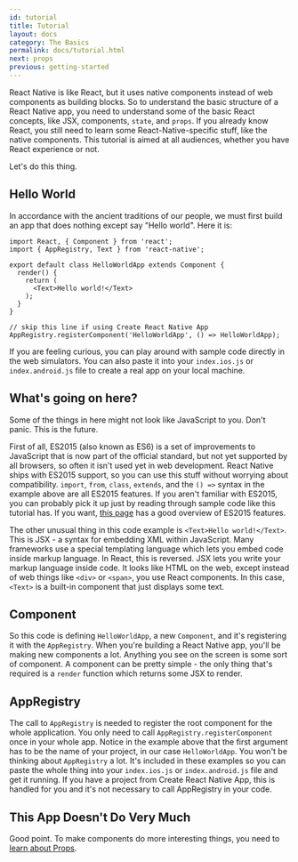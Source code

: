 ```yaml
---
id: tutorial
title: Tutorial
layout: docs
category: The Basics
permalink: docs/tutorial.html
next: props
previous: getting-started
---
```


React Native is like React, but it uses native components instead of web components as building blocks. So to understand the basic structure of a React Native app, you need to understand some of the basic React concepts, like JSX, components, `state`, and `props`. If you already know React, you still need to learn some React-Native-specific stuff, like the native components. This
tutorial is aimed at all audiences, whether you have React experience or not.

Let's do this thing.

## Hello World

In accordance with the ancient traditions of our people, we must first build an app that does nothing except say "Hello world". Here it is:

```ReactNativeWebPlayer
import React, { Component } from 'react';
import { AppRegistry, Text } from 'react-native';

export default class HelloWorldApp extends Component {
  render() {
    return (
      <Text>Hello world!</Text>
    );
  }
}

// skip this line if using Create React Native App
AppRegistry.registerComponent('HelloWorldApp', () => HelloWorldApp);
```

If you are feeling curious, you can play around with sample code directly in the web simulators. You can also paste it into your `index.ios.js` or `index.android.js` file to create a real app on your local machine.

## What's going on here?

Some of the things in here might not look like JavaScript to you. Don't panic. This is the future.

First of all, ES2015 (also known as ES6) is a set of improvements to JavaScript that is now part of the official standard, but not yet supported by all browsers, so often it isn't used yet in web development. React Native ships with ES2015 support, so you can use this stuff without worrying about compatibility. `import`, `from`, `class`, `extends`, and the `() =>` syntax in the example above are all ES2015 features. If you aren't familiar with ES2015, you can probably pick it up just by reading through sample code like this tutorial has. If you want, [this page](https://babeljs.io/docs/learn-es2015/) has a good overview of ES2015 features.

The other unusual thing in this code example is `<Text>Hello world!</Text>`. This is JSX - a syntax for embedding XML within JavaScript. Many frameworks use a special templating language which lets you embed code inside markup language. In React, this is reversed. JSX lets you write your markup language inside code. It looks like HTML on the web, except instead of web things like `<div>` or `<span>`, you use React components. In this case, `<Text>`
is a built-in component that just displays some text.

## Component

So this code is defining `HelloWorldApp`, a new `Component`, and it's registering it with the `AppRegistry`. When you're building a React Native app, you'll be making new components a lot. Anything you see on the screen is some sort of component. A component can be pretty simple - the only thing that's required is a `render` function which returns some JSX to render.

## AppRegistry

The call to `AppRegistry` is needed to register the root component for the whole application. You only need to call `AppRegistry.registerComponent` once in your whole app. Notice in the example above that the first argument has to be the name of your project, in our case `HelloWorldApp`. You won't be thinking about `AppRegistry` a lot. It's included in these examples so you can paste the whole thing into your `index.ios.js` or `index.android.js` file and get it running. If you have a project from Create React Native App, this is handled for you and it's not necessary to call AppRegistry in your code.

## This App Doesn't Do Very Much

Good point. To make components do more interesting things, you need to [learn about Props](docs/props.html).
